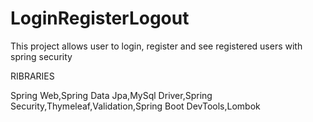 # LoginRegisterLogout
This project allows user to login, register and see registered users with spring security

RIBRARIES

Spring Web,Spring Data Jpa,MySql Driver,Spring Security,Thymeleaf,Validation,Spring Boot DevTools,Lombok
